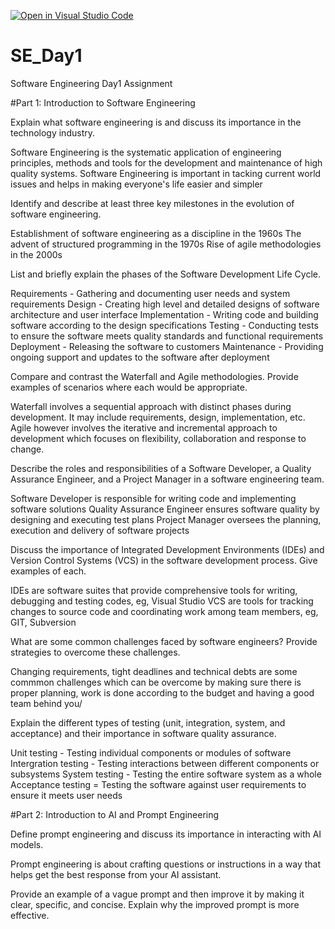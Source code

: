 [![Open in Visual Studio Code](https://classroom.github.com/assets/open-in-vscode-2e0aaae1b6195c2367325f4f02e2d04e9abb55f0b24a779b69b11b9e10269abc.svg)](https://classroom.github.com/online_ide?assignment_repo_id=15568025&assignment_repo_type=AssignmentRepo)
# SE_Day1
Software Engineering Day1 Assignment

#Part 1: Introduction to Software Engineering

Explain what software engineering is and discuss its importance in the technology industry.

Software Engineering is the systematic application of engineering principles, methods and tools for the development and maintenance of high quality systems. Software Engineering is important in tacking current world issues and helps in making everyone's life easier and simpler

Identify and describe at least three key milestones in the evolution of software engineering.

Establishment of software engineering as a discipline in the 1960s
The advent of structured programming in the 1970s
Rise of agile methodologies in the 2000s

List and briefly explain the phases of the Software Development Life Cycle.

Requirements - Gathering and documenting user needs and system requirements
Design - Creating high level and detailed designs of software architecture and user interface
Implementation - Writing code and building software according to the design specifications
Testing - Conducting tests to ensure the software meets quality standards and functional requirements
Deployment - Releasing the software to customers
Maintenance - Providing ongoing support and updates to the software after deployment

Compare and contrast the Waterfall and Agile methodologies. Provide examples of scenarios where each would be appropriate.

Waterfall involves a sequential approach with distinct phases during development. It may include requirements, design, implementation, etc.
Agile however involves the iterative and incremental approach to development which focuses on flexibility, collaboration and response to change.

Describe the roles and responsibilities of a Software Developer, a Quality Assurance Engineer, and a Project Manager in a software engineering team.

Software Developer is responsible for writing code and implementing software solutions
Quality Assurance Engineer ensures software quality by designing and executing test plans
Project Manager oversees the planning, execution  and delivery of software projects

Discuss the importance of Integrated Development Environments (IDEs) and Version Control Systems (VCS) in the software development process. Give examples of each.

IDEs are software suites that provide comprehensive tools for writing, debugging and testing codes, eg, Visual Studio
VCS are tools for tracking changes to source code and coordinating work among team members, eg, GIT, Subversion

What are some common challenges faced by software engineers? Provide strategies to overcome these challenges.

Changing requirements, tight deadlines and technical debts are some commmon challenges which can be overcome by making sure there is proper planning, work is done according to the budget and having a good team behind you/ 

Explain the different types of testing (unit, integration, system, and acceptance) and their importance in software quality assurance.

Unit testing - Testing individual components or modules of software
Intergration testing - Testing interactions between different components or subsystems
System testing - Testing the entire software system as a whole
Acceptance testing = Testing the software against user requirements to ensure it meets user needs

#Part 2: Introduction to AI and Prompt Engineering


Define prompt engineering and discuss its importance in interacting with AI models.

Prompt engineering is about crafting questions or instructions in a way that helps get the best response from your AI assistant.


Provide an example of a vague prompt and then improve it by making it clear, specific, and concise. Explain why the improved prompt is more effective.
